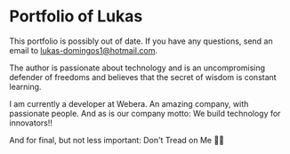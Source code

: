 # Portfolio of Lukas

This portfolio is possibly out of date. If you have any questions, send an email to lukas-domingos1@hotmail.com.

The author is passionate about technology and is an uncompromising defender of freedoms and believes that the secret of wisdom is constant learning.

I am currently a developer at Webera. An amazing company, with passionate people. And as is our company motto: We build technology for innovators!!

And for final, but not less important: Don't Tread on Me 🐍😜
